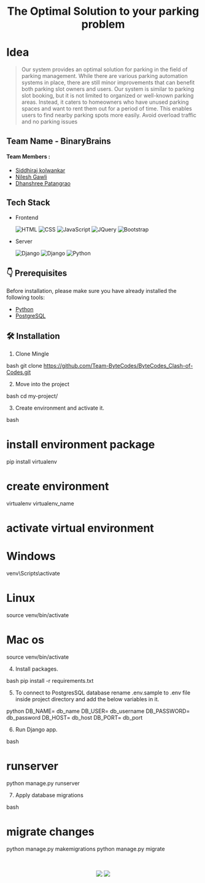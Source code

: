 
<div align="center">
 

  <h1> The Optimal Solution to your 
parking problem </h1>
  
</div>

# Idea 

>Our system provides an optimal solution for parking in the field of parking management. While there are various parking automation systems in place, there are still minor improvements that can benefit both parking slot owners and users. Our system is similar to parking slot booking, but it is not limited to organized or well-known parking areas. Instead, it caters to homeowners who have unused parking spaces and want to rent them out for a period of time. This enables users to find nearby parking spots more easily. Avoid overload traffic and no parking issues 



## Team Name - BinaryBrains

#### Team Members :

- [Siddhiraj kolwankar ](https://github.com/Kolwankar-Siddhiraj)
- [Nilesh Gawli ](https://github.com/nileshgawli)
- [Dhanshree Patangrao ](https://github.com/Dhanshree019)


## Tech Stack

- Frontend

  <img alt="HTML" src="https://img.shields.io/badge/HTML5-E34F26?style=for-the-badge&logo=html5&logoColor=white"/>
  <img alt="CSS" src="https://img.shields.io/badge/CSS3-1572B6?style=for-the-badge&logo=css3&logoColor=white"/> 
  <img alt="JavaScript" src="https://img.shields.io/badge/JavaScript-323330?style=for-the-badge&logo=javascript&logoColor=F7DF1E"/>
  <img alt="JQuery" src="https://img.shields.io/badge/jQuery-0769AD?style=for-the-badge&logo=jquery&logoColor=white"/> 
  <img alt="Bootstrap" src="https://img.shields.io/badge/bootstrap%20-%23563D7C.svg?&style=for-the-badge&logo=bootstrap&logoColor=white"/>

- Server

  <img alt="Django" src="https://img.shields.io/badge/Django-092E20?style=for-the-badge&logo=django&logoColor=white"/>
  <img alt="Django" src="https://img.shields.io/badge/PostgreSQL-316192?style=for-the-badge&logo=postgresql&logoColor=white"/> 
  <img alt="Python" src="https://img.shields.io/badge/Python-3776AB?style=for-the-badge&logo=python&logoColor=white"/>

## 👇 Prerequisites

Before installation, please make sure you have already installed the following tools:

- [Python](https://www.python.org/downloads/release/python-3916/)
- [PostgreSQL](https://www.postgresql.org/download/)

## 🛠️ Installation

1. Clone Mingle

bash
  git clone https://github.com/Team-ByteCodes/ByteCodes_Clash-of-Codes.git


2. Move into the project

bash
  cd my-project/


3. Create environment and activate it.

bash
  # install environment package
  pip install virtualenv

  # create environment
  virtualenv virtualenv_name

  # activate virtual environment
  # Windows
  venv\Scripts\activate
  # Linux
  source venv/bin/activate
  # Mac os
  source venv/bin/activate


4. Install packages.

bash
pip install -r requirements.txt


5. To connect to PostgresSQL database rename .env.sample to .env file inside project directory and add the below variables in it.

python
DB_NAME= db_name
DB_USER= db_username
DB_PASSWORD= db_password
DB_HOST= db_host
DB_PORT= db_port


6. Run Django app.

bash
# runserver
python manage.py runserver


7. Apply database migrations

bash
# migrate changes
python manage.py makemigrations
python manage.py migrate


<br/>
<br/>
<div align="center">
  <img src="https://forthebadge.com/images/badges/built-with-love.svg">
  <img src="https://forthebadge.com/images/badges/made-with-python.svg">
</div>

